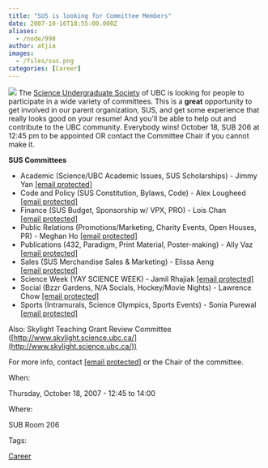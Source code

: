 ```yaml
---
title: "SUS is looking for Committee Members"
date: 2007-10-16T18:55:00.000Z
aliases:
  - /node/998
author: atjia
images:
  - /files/sus.png
categories: [Career]
---
```


![](/files/sus.png) The [Science Undergraduate Society](http://www.sus.ubc.ca/) of UBC is looking for people to participate in a wide variety of committees. This is a **great** opportunity to get involved in our parent organization, SUS, and get some experience that really looks good on your resume! And you'll be able to help out and contribute to the UBC community. Everybody wins! October 18, SUB 206 at 12:45 pm to be appointed OR contact the Committee Chair if you cannot make it.

**SUS Committees**

*   Academic (Science/UBC Academic Issues, SUS Scholarships) - Jimmy Yan [\[email protected\]](/cdn-cgi/l/email-protection#acdadcc582dfd9dfeccbc1cdc5c082cfc3c1)
*   Code and Policy (SUS Constitution, Bylaws, Code) - Alex Lougheed [\[email protected\]](/cdn-cgi/l/email-protection#770412145904020437101a161e1b5914181a)
*   Finance (SUS Budget, Sponsorship w/ VPX, PRO) - Lois Chan [\[email protected\]](/cdn-cgi/l/email-protection#096f606768676a6c277a7c7a496e64686065276a6664)
*   Public Relations (Promotions/Marketing, Charity Events, Open Houses, PR) - Meghan Ho [\[email protected\]](/cdn-cgi/l/email-protection#9fefedf0b1eceaecdff8f2fef6f3b1fcf0f2)
*   Publications (432, Paradigm, Print Material, Poster-making) - Ally Vaz [\[email protected\]](/cdn-cgi/l/email-protection#403035222c29232134292f2e336e33353300272d21292c6e232f2d)
*   Sales (SUS Merchandise Sales & Marketing) - Elissa Aeng [\[email protected\]](/cdn-cgi/l/email-protection#fb889a979e88d5888e88bb9c969a9297d5989496)
*   Science Week (YAY SCIENCE WEEK) - Jamil Rhajiak [\[email protected\]](/cdn-cgi/l/email-protection#0c7a7c74227f797f4c6b616d6560226f6361)
*   Social (Bzzr Gardens, N/A Socials, Hockey/Movie Nights) - Lawrence Chow [\[email protected\]](/cdn-cgi/l/email-protection#ec9f838f858d80c29f999fac8b818d8580c28f8381)
*   Sports (Intramurals, Science Olympics, Sports Events) - Sonia Purewal [\[email protected\]](/cdn-cgi/l/email-protection#99eae9f6ebedeab7eaecead9fef4f8f0f5b7faf6f4)

Also: Skylight Teaching Grant Review Committee ([http://www.skylight.science.ubc.ca/](http://www.skylight.science.ubc.ca/))

For more info, contact [\[email protected\]](/cdn-cgi/l/email-protection#ef9f9d8a95c19c9a9caf88828e8683c18c8082) or the Chair of the committee.

When: 

Thursday, October 18, 2007 - 12:45 to 14:00

Where: 

SUB Room 206

Tags: 

[Career](/career)
